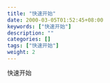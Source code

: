 ```yaml
---
title: "快速开始"
date: 2000-03-05T01:52:45+08:00
keywords: ["快速开始"]
description: ""
categories: []
tags: ["快速开始"]
weight: 2
---
```

快速开始